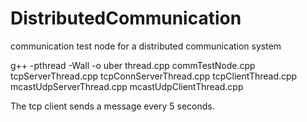 # DistributedCommunication
communication test node for a distributed communication system

g++ -pthread -Wall  -o uber thread.cpp commTestNode.cpp tcpServerThread.cpp tcpConnServerThread.cpp tcpClientThread.cpp  mcastUdpServerThread.cpp mcastUdpClientThread.cpp 

The tcp client sends a message every 5 seconds.
